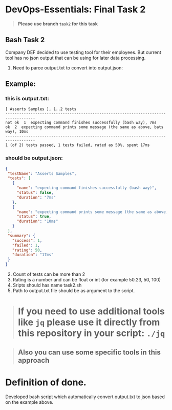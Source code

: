 # DevOps-Essentials: Final Task 2

> **Please use branch `task2` for this task**

## Bash Task 2

Company DEF decided to use testing tool for their employees. But current tool has no json output that can be using for later data processing.

1. Need to parce output.txt to convert into output.json:

## Example:

### this is output.txt:
```
[ Asserts Samples ], 1..2 tests
-----------------------------------------------------------------------------------
not ok  1  expecting command finishes successfully (bash way), 7ms
ok  2  expecting command prints some message (the same as above, bats way), 10ms
-----------------------------------------------------------------------------------
1 (of 2) tests passed, 1 tests failed, rated as 50%, spent 17ms
```

### should be output.json:
```json
{
 "testName": "Asserts Samples",
 "tests": [
   {
     "name": "expecting command finishes successfully (bash way)",
     "status": false,
     "duration": "7ms"
   },
   {
     "name": "expecting command prints some message (the same as above, bats way)",
     "status": true,
     "duration": "10ms"
   }
 ],
 "summary": {
   "success": 1,
   "failed": 1,
   "rating": 50,
   "duration": "17ms"
 }
}
```

2) Count of tests can be more than 2
3) Rating is a number and can be float or int (for example 50.23, 50, 100)
3) Sripts should has name task2.sh
4) Path to output.txt file should be as argument to the script.

> # If you need to use additional tools like ```jq``` please use it directly from this repository in your script: ```./jq```

> ## Also you can use some specific tools in this approach

# Definition of done.
Developed bash script which automatically convert output.txt to json based on the example above.